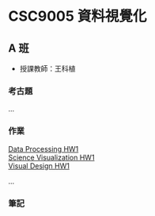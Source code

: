 # CSC9005 資料視覺化

## A 班

-   授課教師：王科植

### 考古題

...

### 作業

[Data Processing HW1](./Data%20Processing%20HW1/)  
[Science Visualization HW1](./Science%20Visualization%20HW1/)  
[Visual Design HW1](./Visual%20Design%20HW1/)

...

### 筆記
